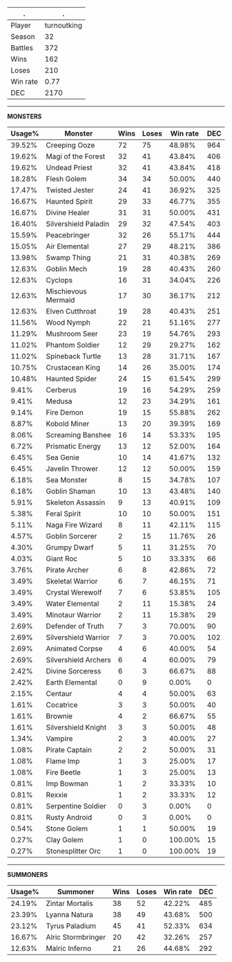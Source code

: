 .|.
|-|-
Player|turnoutking
Season|32
Battles|372
Wins|162
Loses|210
Win rate|0.77
DEC|2170

---
**MONSTERS**

Usage%|Monster|Wins|Loses|Win rate|DEC|
-|-|-|-|-|-|
39.52%|Creeping Ooze|72|75|48.98%|964|
19.62%|Magi of the Forest|32|41|43.84%|406|
19.62%|Undead Priest|32|41|43.84%|418|
18.28%|Flesh Golem|34|34|50.00%|440|
17.47%|Twisted Jester|24|41|36.92%|325|
16.67%|Haunted Spirit|29|33|46.77%|355|
16.67%|Divine Healer|31|31|50.00%|431|
16.40%|Silvershield Paladin|29|32|47.54%|403|
15.59%|Peacebringer|32|26|55.17%|444|
15.05%|Air Elemental|27|29|48.21%|386|
13.98%|Swamp Thing|21|31|40.38%|269|
12.63%|Goblin Mech|19|28|40.43%|260|
12.63%|Cyclops|16|31|34.04%|226|
12.63%|Mischievous Mermaid|17|30|36.17%|212|
12.63%|Elven Cutthroat|19|28|40.43%|251|
11.56%|Wood Nymph|22|21|51.16%|277|
11.29%|Mushroom Seer|23|19|54.76%|293|
11.02%|Phantom Soldier|12|29|29.27%|162|
11.02%|Spineback Turtle|13|28|31.71%|167|
10.75%|Crustacean King|14|26|35.00%|174|
10.48%|Haunted Spider|24|15|61.54%|299|
9.41%|Cerberus|19|16|54.29%|259|
9.41%|Medusa|12|23|34.29%|161|
9.14%|Fire Demon|19|15|55.88%|262|
8.87%|Kobold Miner|13|20|39.39%|169|
8.06%|Screaming Banshee|16|14|53.33%|195|
6.72%|Prismatic Energy|13|12|52.00%|164|
6.45%|Sea Genie|10|14|41.67%|132|
6.45%|Javelin Thrower|12|12|50.00%|159|
6.18%|Sea Monster|8|15|34.78%|107|
6.18%|Goblin Shaman|10|13|43.48%|140|
5.91%|Skeleton Assassin|9|13|40.91%|109|
5.38%|Feral Spirit|10|10|50.00%|151|
5.11%|Naga Fire Wizard|8|11|42.11%|115|
4.57%|Goblin Sorcerer|2|15|11.76%|26|
4.30%|Grumpy Dwarf|5|11|31.25%|70|
4.03%|Giant Roc|5|10|33.33%|66|
3.76%|Pirate Archer|6|8|42.86%|72|
3.49%|Skeletal Warrior|6|7|46.15%|71|
3.49%|Crystal Werewolf|7|6|53.85%|105|
3.49%|Water Elemental|2|11|15.38%|24|
3.49%|Minotaur Warrior|2|11|15.38%|29|
2.69%|Defender of Truth|7|3|70.00%|90|
2.69%|Silvershield Warrior|7|3|70.00%|102|
2.69%|Animated Corpse|4|6|40.00%|54|
2.69%|Silvershield Archers|6|4|60.00%|79|
2.42%|Divine Sorceress|6|3|66.67%|88|
2.42%|Earth Elemental|0|9|0.00%|0|
2.15%|Centaur|4|4|50.00%|63|
1.61%|Cocatrice|3|3|50.00%|40|
1.61%|Brownie|4|2|66.67%|55|
1.61%|Silvershield Knight|3|3|50.00%|48|
1.34%|Vampire|2|3|40.00%|27|
1.08%|Pirate Captain|2|2|50.00%|31|
1.08%|Flame Imp|1|3|25.00%|17|
1.08%|Fire Beetle|1|3|25.00%|13|
0.81%|Imp Bowman|1|2|33.33%|10|
0.81%|Rexxie|1|2|33.33%|12|
0.81%|Serpentine Soldier|0|3|0.00%|0|
0.81%|Rusty Android|0|3|0.00%|0|
0.54%|Stone Golem|1|1|50.00%|19|
0.27%|Clay Golem|1|0|100.00%|15|
0.27%|Stonesplitter Orc|1|0|100.00%|19|

---
**SUMMONERS**

Usage%|Summoner|Wins|Loses|Win rate|DEC|
-|-|-|-|-|-|
24.19%|Zintar Mortalis|38|52|42.22%|485|
23.39%|Lyanna Natura|38|49|43.68%|500|
23.12%|Tyrus Paladium|45|41|52.33%|634|
16.67%|Alric Stormbringer|20|42|32.26%|257|
12.63%|Malric Inferno|21|26|44.68%|292|
